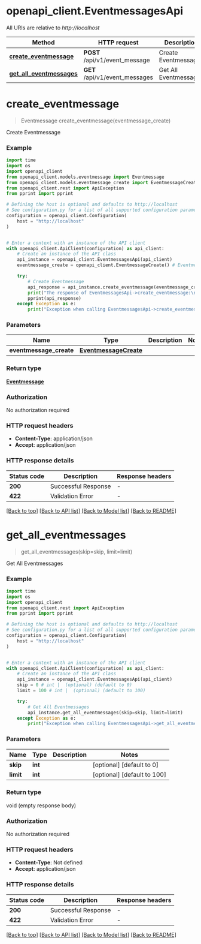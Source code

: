 # openapi_client.EventmessagesApi

All URIs are relative to *http://localhost*

Method | HTTP request | Description
------------- | ------------- | -------------
[**create_eventmessage**](EventmessagesApi.md#create_eventmessage) | **POST** /api/v1/event_message | Create Eventmessage
[**get_all_eventmessages**](EventmessagesApi.md#get_all_eventmessages) | **GET** /api/v1/event_messages | Get All Eventmessages


# **create_eventmessage**
> Eventmessage create_eventmessage(eventmessage_create)

Create Eventmessage

### Example

```python
import time
import os
import openapi_client
from openapi_client.models.eventmessage import Eventmessage
from openapi_client.models.eventmessage_create import EventmessageCreate
from openapi_client.rest import ApiException
from pprint import pprint

# Defining the host is optional and defaults to http://localhost
# See configuration.py for a list of all supported configuration parameters.
configuration = openapi_client.Configuration(
    host = "http://localhost"
)


# Enter a context with an instance of the API client
with openapi_client.ApiClient(configuration) as api_client:
    # Create an instance of the API class
    api_instance = openapi_client.EventmessagesApi(api_client)
    eventmessage_create = openapi_client.EventmessageCreate() # EventmessageCreate | 

    try:
        # Create Eventmessage
        api_response = api_instance.create_eventmessage(eventmessage_create)
        print("The response of EventmessagesApi->create_eventmessage:\n")
        pprint(api_response)
    except Exception as e:
        print("Exception when calling EventmessagesApi->create_eventmessage: %s\n" % e)
```



### Parameters

Name | Type | Description  | Notes
------------- | ------------- | ------------- | -------------
 **eventmessage_create** | [**EventmessageCreate**](EventmessageCreate.md)|  | 

### Return type

[**Eventmessage**](Eventmessage.md)

### Authorization

No authorization required

### HTTP request headers

 - **Content-Type**: application/json
 - **Accept**: application/json

### HTTP response details
| Status code | Description | Response headers |
|-------------|-------------|------------------|
**200** | Successful Response |  -  |
**422** | Validation Error |  -  |

[[Back to top]](#) [[Back to API list]](../README.md#documentation-for-api-endpoints) [[Back to Model list]](../README.md#documentation-for-models) [[Back to README]](../README.md)

# **get_all_eventmessages**
> get_all_eventmessages(skip=skip, limit=limit)

Get All Eventmessages

### Example

```python
import time
import os
import openapi_client
from openapi_client.rest import ApiException
from pprint import pprint

# Defining the host is optional and defaults to http://localhost
# See configuration.py for a list of all supported configuration parameters.
configuration = openapi_client.Configuration(
    host = "http://localhost"
)


# Enter a context with an instance of the API client
with openapi_client.ApiClient(configuration) as api_client:
    # Create an instance of the API class
    api_instance = openapi_client.EventmessagesApi(api_client)
    skip = 0 # int |  (optional) (default to 0)
    limit = 100 # int |  (optional) (default to 100)

    try:
        # Get All Eventmessages
        api_instance.get_all_eventmessages(skip=skip, limit=limit)
    except Exception as e:
        print("Exception when calling EventmessagesApi->get_all_eventmessages: %s\n" % e)
```



### Parameters

Name | Type | Description  | Notes
------------- | ------------- | ------------- | -------------
 **skip** | **int**|  | [optional] [default to 0]
 **limit** | **int**|  | [optional] [default to 100]

### Return type

void (empty response body)

### Authorization

No authorization required

### HTTP request headers

 - **Content-Type**: Not defined
 - **Accept**: application/json

### HTTP response details
| Status code | Description | Response headers |
|-------------|-------------|------------------|
**200** | Successful Response |  -  |
**422** | Validation Error |  -  |

[[Back to top]](#) [[Back to API list]](../README.md#documentation-for-api-endpoints) [[Back to Model list]](../README.md#documentation-for-models) [[Back to README]](../README.md)

